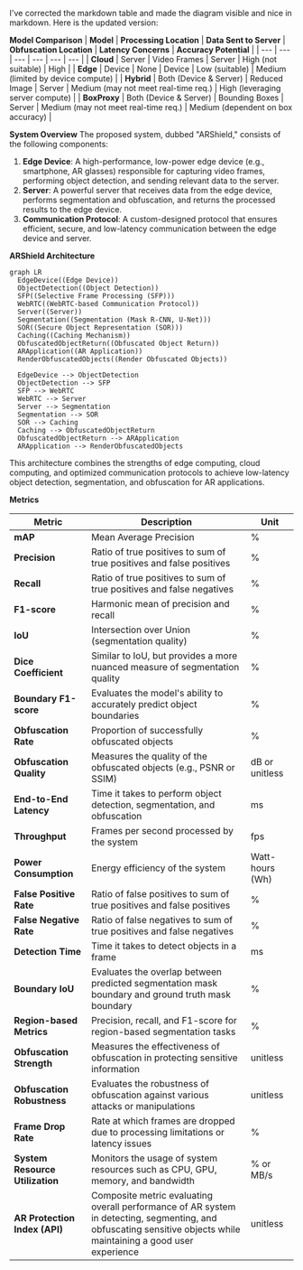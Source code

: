 I've corrected the markdown table and made the diagram visible and nice in markdown. Here is the updated version:

**Model Comparison**
| **Model** | **Processing Location** | **Data Sent to Server** | **Obfuscation Location** | **Latency Concerns** | **Accuracy Potential** |
| --- | --- | --- | --- | --- | --- |
| **Cloud** | Server | Video Frames | Server | High (not suitable) | High |
| **Edge** | Device | None | Device | Low (suitable) | Medium (limited by device compute) |
| **Hybrid** | Both (Device & Server) | Reduced Image | Server | Medium (may not meet real-time req.) | High (leveraging server compute) |
| **BoxProxy** | Both (Device & Server) | Bounding Boxes | Server | Medium (may not meet real-time req.) | Medium (dependent on box accuracy) |

**System Overview**
The proposed system, dubbed "ARShield," consists of the following components:

1. **Edge Device**: A high-performance, low-power edge device (e.g., smartphone, AR glasses) responsible for capturing video frames, performing object detection, and sending relevant data to the server.
2. **Server**: A powerful server that receives data from the edge device, performs segmentation and obfuscation, and returns the processed results to the edge device.
3. **Communication Protocol**: A custom-designed protocol that ensures efficient, secure, and low-latency communication between the edge device and server.

**ARShield Architecture**

```mermaid
graph LR
  EdgeDevice((Edge Device))
  ObjectDetection((Object Detection))
  SFP((Selective Frame Processing (SFP)))
  WebRTC((WebRTC-based Communication Protocol))
  Server((Server))
  Segmentation((Segmentation (Mask R-CNN, U-Net)))
  SOR((Secure Object Representation (SOR)))
  Caching((Caching Mechanism))
  ObfuscatedObjectReturn((Obfuscated Object Return))
  ARApplication((AR Application))
  RenderObfuscatedObjects((Render Obfuscated Objects))

  EdgeDevice --> ObjectDetection
  ObjectDetection --> SFP
  SFP --> WebRTC
  WebRTC --> Server
  Server --> Segmentation
  Segmentation --> SOR
  SOR --> Caching
  Caching --> ObfuscatedObjectReturn
  ObfuscatedObjectReturn --> ARApplication
  ARApplication --> RenderObfuscatedObjects
```

This architecture combines the strengths of edge computing, cloud computing, and optimized communication protocols to achieve low-latency object detection, segmentation, and obfuscation for AR applications.

**Metrics**



| **Metric** | **Description** | **Unit** |
| --- | --- | --- |
| **mAP** | Mean Average Precision | % |
| **Precision** | Ratio of true positives to sum of true positives and false positives | % |
| **Recall** | Ratio of true positives to sum of true positives and false negatives | % |
| **F1-score** | Harmonic mean of precision and recall | % |
| **IoU** | Intersection over Union (segmentation quality) | % |
| **Dice Coefficient** | Similar to IoU, but provides a more nuanced measure of segmentation quality | % |
| **Boundary F1-score** | Evaluates the model's ability to accurately predict object boundaries | % |
| **Obfuscation Rate** | Proportion of successfully obfuscated objects | % |
| **Obfuscation Quality** | Measures the quality of the obfuscated objects (e.g., PSNR or SSIM) | dB or unitless |
| **End-to-End Latency** | Time it takes to perform object detection, segmentation, and obfuscation | ms |
| **Throughput** | Frames per second processed by the system | fps |
| **Power Consumption** | Energy efficiency of the system | Watt-hours (Wh) |
| **False Positive Rate** | Ratio of false positives to sum of true positives and false positives | % |
| **False Negative Rate** | Ratio of false negatives to sum of true positives and false negatives | % |
| **Detection Time** | Time it takes to detect objects in a frame | ms |
| **Boundary IoU** | Evaluates the overlap between predicted segmentation mask boundary and ground truth mask boundary | % |
| **Region-based Metrics** | Precision, recall, and F1-score for region-based segmentation tasks | % |
| **Obfuscation Strength** | Measures the effectiveness of obfuscation in protecting sensitive information | unitless |
| **Obfuscation Robustness** | Evaluates the robustness of obfuscation against various attacks or manipulations | unitless |
| **Frame Drop Rate** | Rate at which frames are dropped due to processing limitations or latency issues | % |
| **System Resource Utilization** | Monitors the usage of system resources such as CPU, GPU, memory, and bandwidth | % or MB/s |
| **AR Protection Index (API)** | Composite metric evaluating overall performance of AR system in detecting, segmenting, and obfuscating sensitive objects while maintaining a good user experience | unitless |